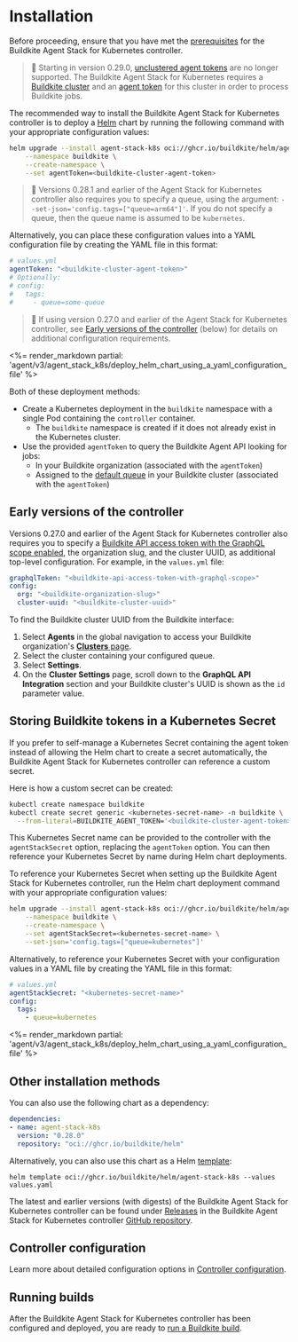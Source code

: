 # Installation

Before proceeding, ensure that you have met the [prerequisites](/docs/agent/v3/agent-stack-k8s#before-you-start) for the Buildkite Agent Stack for Kubernetes controller.

> 🚧
> Starting in version 0.29.0, [unclustered agent tokens](/docs/agent/v3/unclustered-tokens) are no longer supported. The Buildkite Agent Stack for Kubernetes requires a [Buildkite cluster](/docs/pipelines/clusters/manage-clusters) and an [agent token](/docs/agent/v3/tokens#create-a-token) for this cluster in order to process Buildkite jobs.

The recommended way to install the Buildkite Agent Stack for Kubernetes controller is to deploy a [Helm](https://helm.sh) chart by running the following command with your appropriate configuration values:

```bash
helm upgrade --install agent-stack-k8s oci://ghcr.io/buildkite/helm/agent-stack-k8s \
    --namespace buildkite \
    --create-namespace \
    --set agentToken=<buildkite-cluster-agent-token>
```

> 📘
> Versions 0.28.1 and earlier of the Agent Stack for Kubernetes controller also requires you to specify a queue, using the argument: `--set-json='config.tags=["queue=arm64"]'`. If you do not specify a queue, then the queue name is assumed to be `kubernetes`.

Alternatively, you can place these configuration values into a YAML configuration file by creating the YAML file in this format:

```yaml
# values.yml
agentToken: "<buildkite-cluster-agent-token>"
# Optionally:
# config:
#   tags:
#     - queue=some-queue
```

> 📘
> If using version 0.27.0 and earlier of the Agent Stack for Kubernetes controller, see [Early versions of the controller](#early-versions-of-the-controller) (below) for details on additional configuration requirements.

<%= render_markdown partial: 'agent/v3/agent_stack_k8s/deploy_helm_chart_using_a_yaml_configuration_file' %>

Both of these deployment methods:

- Create a Kubernetes deployment in the `buildkite` namespace with a single Pod containing the `controller` container.
  * The `buildkite` namespace is created if it does not already exist in the Kubernetes cluster.
- Use the provided `agentToken` to query the Buildkite Agent API looking for jobs:
  * In your Buildkite organization (associated with the `agentToken`)
  * Assigned to the [default queue](/docs/agent/v3/queues#the-default-queue) in your Buildkite cluster (associated with the `agentToken`)

## Early versions of the controller

Versions 0.27.0 and earlier of the Agent Stack for Kubernetes controller also requires you to specify a [Buildkite API access token with the GraphQL scope enabled](/docs/apis/graphql-api#authentication), the organization slug, and the cluster UUID, as additional top-level configuration. For example, in the `values.yml` file:

```yaml
graphqlToken: "<buildkite-api-access-token-with-graphql-scope>"
config:
  org: "<buildkite-organization-slug>"
  cluster-uuid: "<buildkite-cluster-uuid>"
```

To find the Buildkite cluster UUID from the Buildkite interface:

1. Select **Agents** in the global navigation to access your Buildkite organization's [**Clusters** page](https://buildkite.com/organizations/-/clusters).
1. Select the cluster containing your configured queue.
1. Select **Settings**.
1. On the **Cluster Settings** page, scroll down to the **GraphQL API Integration** section and your Buildkite cluster's UUID is shown as the `id` parameter value.

## Storing Buildkite tokens in a Kubernetes Secret

If you prefer to self-manage a Kubernetes Secret containing the agent token instead of allowing the Helm chart to create a secret automatically, the Buildkite Agent Stack for Kubernetes controller can reference a custom secret.

Here is how a custom secret can be created:

```bash
kubectl create namespace buildkite
kubectl create secret generic <kubernetes-secret-name> -n buildkite \
  --from-literal=BUILDKITE_AGENT_TOKEN='<buildkite-cluster-agent-token>'
```

This Kubernetes Secret name can be provided to the controller with the `agentStackSecret` option, replacing the `agentToken` option. You can then reference your Kubernetes Secret by name during Helm chart deployments.

To reference your Kubernetes Secret when setting up the Buildkite Agent Stack for Kubernetes controller, run the Helm chart deployment command with your appropriate configuration values:

```bash
helm upgrade --install agent-stack-k8s oci://ghcr.io/buildkite/helm/agent-stack-k8s \
    --namespace buildkite \
    --create-namespace \
    --set agentStackSecret=<kubernetes-secret-name> \
    --set-json='config.tags=["queue=kubernetes"]'
```

Alternatively, to reference your Kubernetes Secret with your configuration values in a YAML file by creating the YAML file in this format:

```yaml
# values.yml
agentStackSecret: "<kubernetes-secret-name>"
config:
  tags:
    - queue=kubernetes
```

<%= render_markdown partial: 'agent/v3/agent_stack_k8s/deploy_helm_chart_using_a_yaml_configuration_file' %>

## Other installation methods

You can also use the following chart as a dependency:

```yaml
dependencies:
- name: agent-stack-k8s
  version: "0.28.0"
  repository: "oci://ghcr.io/buildkite/helm"
```

Alternatively, you can also use this chart as a Helm [template](https://helm.sh/docs/chart_best_practices/templates/):

```
helm template oci://ghcr.io/buildkite/helm/agent-stack-k8s --values values.yaml
```

The latest and earlier versions (with digests) of the Buildkite Agent Stack for Kubernetes controller can be found under [Releases](https://github.com/buildkite/agent-stack-k8s/releases) in the Buildkite Agent Stack for Kubernetes controller [GitHub repository](https://github.com/buildkite/agent-stack-k8s/).

## Controller configuration

Learn more about detailed configuration options in [Controller configuration](/docs/agent/v3/agent-stack-k8s/controller-configuration).

## Running builds

After the Buildkite Agent Stack for Kubernetes controller has been configured and deployed, you are ready to [run a Buildkite build](/docs/agent/v3/agent-stack-k8s/running-builds).
